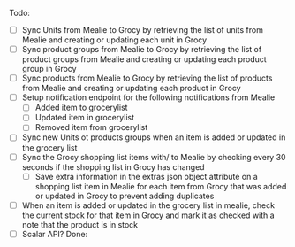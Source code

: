 Todo:

- [ ] Sync Units from Mealie to Grocy by retrieving the list of units from Mealie and creating or updating each unit in Grocy
- [ ] Sync product groups from Mealie to Grocy by retrieving the list of product groups from Mealie and creating or updating each product group in Grocy
- [ ] Sync products from Mealie to Grocy by retrieving the list of products from Mealie and creating or updating each product in Grocy
- [ ] Setup notification endpoint for the following notifications from Mealie
  - [ ] Added item to grocerylist
  - [ ] Updated item in grocerylist
  - [ ] Removed item from grocerylist
- [ ] Sync new Units ot products groups when an item is added or updated in the grocery list
- [ ] Sync the Grocy shopping list items with/ to Mealie by checking every 30 seconds if the shopping list in Grocy has changed
  - [ ] Save extra information in the extras json object attribute on a shopping list item in Mealie for each item from Grocy that was added or updated in Grocy to prevent adding duplicates
- [ ] When an item is added or updated in the grocery list in mealie, check the current stock for that item in Grocy and mark it as checked with a note that the product is in stock
- [ ] Scalar API?
      Done:
